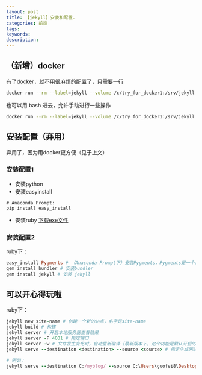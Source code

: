 ```yaml
---
layout: post
title: 【jekyll】安装和配置.
categories: 前端
tags:
keywords:
description:
---
```



## （新增）docker
有了docker，就不用很麻烦的配置了，只需要一行
```bash
docker run --rm --label=jekyll --volume /c/try_for_docker1:/srv/jekyll -it -p 127.0.0.1:4006:4000 jekyll/jekyll jekyll serve --force_polling --destination /srv/jekyll/blog --source /srv/jekyll/blog_md_dir
```

也可以用 bash 进去，允许手动进行一些操作
```bash
docker run --rm --label=jekyll --volume /c/try_for_docker1:/srv/jekyll -it -p 127.0.0.1:4006:4000 jekyll/jekyll bash
```





## 安装配置（弃用）
弃用了，因为用docker更方便（见于上文）
### 安装配置1
- 安装python
- 安装easyinstall  
```
# Anaconda Prompt:
pip install easy_install
```
- 安装ruby [下载exe文件](https://rubyinstaller.org/downloads/)


### 安装配置2
ruby下：
```ruby
easy_install Pygments # （Anaconda Prompt下）安装Pygments，Pygments是一个语法高亮插件
gem install bundler # 安装bundler
gem install jekyll # 安装 jekyll
```

## 可以开心得玩啦
ruby下：
```ruby
jekyll new site-name # 创建一个新的站点，名字是site-name
jekyll build # 构建
jekyll server # 开启本地服务器查看效果
jekyll server -P 4001 # 指定端口
jekyll server -w # 文件发生变化时，自动重新编译（最新版本下，这个功能是默认开启的）
jekyll serve --destination <destination> --source <source> # 指定生成网站的文件夹，指定读取jekyll的文件夹

# 例如：
jekyll serve --destination C:/myblog/ --source C:\Users\guofei8\Desktop\git\GitHub\guofei9987.github.io
```

